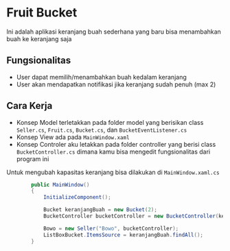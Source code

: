 # Fruit Bucket
Ini adalah aplikasi keranjang buah sederhana yang baru bisa menambahkan buah ke keranjang saja
## Fungsionalitas
- User dapat memilih/menambahkan buah kedalam keranjang
- User akan mendapatkan notifikasi jika keranjang sudah penuh (max 2)
## Cara Kerja
- Konsep Model terletakkan pada folder model yang berisikan class `Seller.cs`, `Fruit.cs`, `Bucket.cs`, dan `BucketEventListener.cs`
- Konsep View ada pada `MainWindow.xaml`
- Konsep Controler aku letakkan pada folder controller yang berisi class `BucketController.cs` dimana kamu bisa mengedit fungsionalitas dari program ini

Untuk mengubah kapasitas keranjang bisa dilakukan di `MainWindow.xaml.cs`
```csharp
        public MainWindow()
        {
            InitializeComponent();

            Bucket keranjangBuah = new Bucket(2);
            BucketController bucketController = new BucketController(keranjangBuah, this);

            Bowo = new Seller("Bowo", bucketController);
            ListBoxBucket.ItemsSource = keranjangBuah.findAll();
        }
```